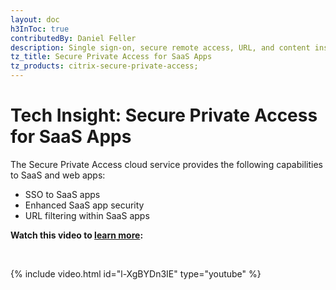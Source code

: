 ```yaml
---
layout: doc
h3InToc: true
contributedBy: Daniel Feller
description: Single sign-on, secure remote access, URL, and content inspection and filtering for SaaS and web applications.
tz_title: Secure Private Access for SaaS Apps
tz_products: citrix-secure-private-access;
---
```

# Tech Insight: Secure Private Access for SaaS Apps

The Secure Private Access cloud service provides the following capabilities to SaaS and web apps:

-  SSO to SaaS apps
-  Enhanced SaaS app security
-  URL filtering within SaaS apps

**Watch this video to [learn more](https://www.youtube.com/watch?v=l-XgBYDn3IE):**

&nbsp;

{% include video.html id="l-XgBYDn3IE" type="youtube" %}
